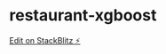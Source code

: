 # restaurant-xgboost

[Edit on StackBlitz ⚡️](https://stackblitz.com/edit/sveltejs-kit-template-default-hbtlxo)